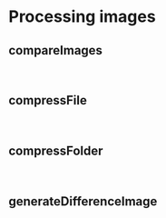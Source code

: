 # Processing images

## compareImages

<br>

## compressFile

<br>

## compressFolder

<br>

## generateDifferenceImage

<br>